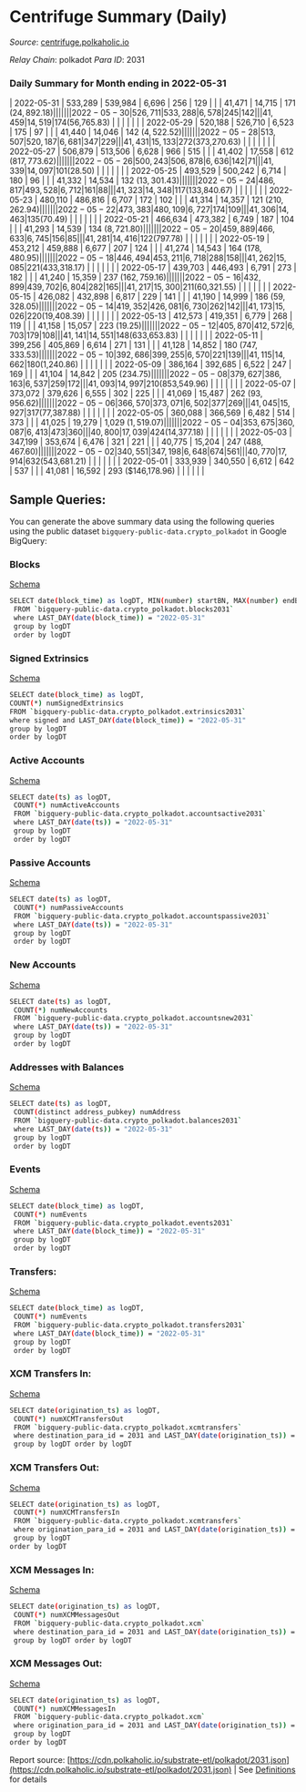 # Centrifuge Summary (Daily)

_Source_: [centrifuge.polkaholic.io](https://centrifuge.polkaholic.io)

*Relay Chain*: polkadot
*Para ID*: 2031



### Daily Summary for Month ending in 2022-05-31


| 2022-05-31 | 533,289 | 539,984 | 6,696 | 256 | 129 |  |  | 41,471 | 14,715 | 171 ($24,892.18) |   |   |  |  |  |
| 2022-05-30 | 526,711 | 533,288 | 6,578 | 245 | 142 |  |  | 41,459 | 14,519 | 174 ($56,765.83) |   |   |  |  |  |
| 2022-05-29 | 520,188 | 526,710 | 6,523 | 175 | 97 |  |  | 41,440 | 14,046 | 142 ($4,522.52) |   |   |  |  |  |
| 2022-05-28 | 513,507 | 520,187 | 6,681 | 347 | 229 |  |  | 41,431 | 15,133 | 272 ($373,270.63) |   |   |  |  |  |
| 2022-05-27 | 506,879 | 513,506 | 6,628 | 966 | 515 |  |  | 41,402 | 17,558 | 612 ($817,773.62) |   |   |  |  |  |
| 2022-05-26 | 500,243 | 506,878 | 6,636 | 142 | 71 |  |  | 41,339 | 14,097 | 101 ($28.50) |   |   |  |  |  |
| 2022-05-25 | 493,529 | 500,242 | 6,714 | 180 | 96 |  |  | 41,332 | 14,534 | 132 ($13,301.43) |   |   |  |  |  |
| 2022-05-24 | 486,817 | 493,528 | 6,712 | 161 | 88 |  |  | 41,323 | 14,348 | 117 ($133,840.67) |   |   |  |  |  |
| 2022-05-23 | 480,110 | 486,816 | 6,707 | 172 | 102 |  |  | 41,314 | 14,357 | 121 ($210,262.94) |   |   |  |  |  |
| 2022-05-22 | 473,383 | 480,109 | 6,727 | 174 | 109 |  |  | 41,306 | 14,463 | 135 ($70.49) |   |   |  |  |  |
| 2022-05-21 | 466,634 | 473,382 | 6,749 | 187 | 104 |  |  | 41,293 | 14,539 | 134 ($8,721.80) |   |   |  |  |  |
| 2022-05-20 | 459,889 | 466,633 | 6,745 | 156 | 85 |  |  | 41,281 | 14,416 | 122 ($797.78) |   |   |  |  |  |
| 2022-05-19 | 453,212 | 459,888 | 6,677 | 207 | 124 |  |  | 41,274 | 14,543 | 164 ($178,480.95) |   |   |  |  |  |
| 2022-05-18 | 446,494 | 453,211 | 6,718 | 288 | 158 |  |  | 41,262 | 15,085 | 221 ($433,318.17) |   |   |  |  |  |
| 2022-05-17 | 439,703 | 446,493 | 6,791 | 273 | 182 |  |  | 41,240 | 15,359 | 237 ($162,759.16) |   |   |  |  |  |
| 2022-05-16 | 432,899 | 439,702 | 6,804 | 282 | 165 |  |  | 41,217 | 15,300 | 211 ($60,321.55) |   |   |  |  |  |
| 2022-05-15 | 426,082 | 432,898 | 6,817 | 229 | 141 |  |  | 41,190 | 14,999 | 186 ($59,328.05) |   |   |  |  |  |
| 2022-05-14 | 419,352 | 426,081 | 6,730 | 262 | 142 |  |  | 41,173 | 15,026 | 220 ($19,408.39) |   |   |  |  |  |
| 2022-05-13 | 412,573 | 419,351 | 6,779 | 268 | 119 |  |  | 41,158 | 15,057 | 223 ($19.25) |   |   |  |  |  |
| 2022-05-12 | 405,870 | 412,572 | 6,703 | 179 | 108 |  |  | 41,141 | 14,551 | 148 ($633,653.83) |   |   |  |  |  |
| 2022-05-11 | 399,256 | 405,869 | 6,614 | 271 | 131 |  |  | 41,128 | 14,852 | 180 ($747,333.53) |   |   |  |  |  |
| 2022-05-10 | 392,686 | 399,255 | 6,570 | 221 | 139 |  |  | 41,115 | 14,662 | 180 ($1,240.86) |   |   |  |  |  |
| 2022-05-09 | 386,164 | 392,685 | 6,522 | 247 | 169 |  |  | 41,104 | 14,842 | 205 ($234.75) |   |   |  |  |  |
| 2022-05-08 | 379,627 | 386,163 | 6,537 | 259 | 172 |  |  | 41,093 | 14,997 | 210 ($853,549.96) |   |   |  |  |  |
| 2022-05-07 | 373,072 | 379,626 | 6,555 | 302 | 225 |  |  | 41,069 | 15,487 | 262 ($93,956.62) |   |   |  |  |  |
| 2022-05-06 | 366,570 | 373,071 | 6,502 | 377 | 269 |  |  | 41,045 | 15,927 | 317 ($77,387.88) |   |   |  |  |  |
| 2022-05-05 | 360,088 | 366,569 | 6,482 | 514 | 373 |  |  | 41,025 | 19,279 | 1,029 ($1,519.07) |   |   |  |  |  |
| 2022-05-04 | 353,675 | 360,087 | 6,413 | 473 | 360 |  |  | 40,800 | 17,039 | 424 ($14,377.18) |   |   |  |  |  |
| 2022-05-03 | 347,199 | 353,674 | 6,476 | 321 | 221 |  |  | 40,775 | 15,204 | 247 ($488,467.60) |   |   |  |  |  |
| 2022-05-02 | 340,551 | 347,198 | 6,648 | 674 | 561 |  |  | 40,770 | 17,914 | 632 ($543,681.21) |   |   |  |  |  |
| 2022-05-01 | 333,939 | 340,550 | 6,612 | 642 | 537 |  |  | 41,081 | 16,592 | 293 ($146,178.96) |   |   |  |  |  |

## Sample Queries:
You can generate the above summary data using the following queries using the public dataset `bigquery-public-data.crypto_polkadot` in Google BigQuery:


### Blocks 

[Schema](https://github.com/colorfulnotion/substrate-etl/blob/main/schema/blocks.json)

```bash
SELECT date(block_time) as logDT, MIN(number) startBN, MAX(number) endBN, COUNT(*) numBlocks 
 FROM `bigquery-public-data.crypto_polkadot.blocks2031`  
 where LAST_DAY(date(block_time)) = "2022-05-31" 
 group by logDT 
 order by logDT
```

### Signed Extrinsics 

[Schema](https://github.com/colorfulnotion/substrate-etl/blob/main/schema/extrinsics.json)

```bash
SELECT date(block_time) as logDT, 
COUNT(*) numSignedExtrinsics 
FROM `bigquery-public-data.crypto_polkadot.extrinsics2031`  
where signed and LAST_DAY(date(block_time)) = "2022-05-31" 
group by logDT 
order by logDT
```

### Active Accounts 

[Schema](https://github.com/colorfulnotion/substrate-etl/blob/main/schema/accountsactive.json)

```bash
SELECT date(ts) as logDT, 
 COUNT(*) numActiveAccounts 
 FROM `bigquery-public-data.crypto_polkadot.accountsactive2031` 
 where LAST_DAY(date(ts)) = "2022-05-31" 
 group by logDT 
 order by logDT
```

### Passive Accounts 

[Schema](https://github.com/colorfulnotion/substrate-etl/blob/main/schema/accountspassive.json)

```bash
SELECT date(ts) as logDT, 
 COUNT(*) numPassiveAccounts 
 FROM `bigquery-public-data.crypto_polkadot.accountspassive2031` 
 where LAST_DAY(date(ts)) = "2022-05-31" 
 group by logDT 
 order by logDT
```

### New Accounts 

[Schema](https://github.com/colorfulnotion/substrate-etl/blob/main/schema/accountsnew.json)

```bash
SELECT date(ts) as logDT, 
 COUNT(*) numNewAccounts 
 FROM `bigquery-public-data.crypto_polkadot.accountsnew2031` 
 where LAST_DAY(date(ts)) = "2022-05-31" 
 group by logDT
 order by logDT
```

### Addresses with Balances 

[Schema](https://github.com/colorfulnotion/substrate-etl/blob/main/schema/balances.json)

```bash
SELECT date(ts) as logDT,
 COUNT(distinct address_pubkey) numAddress 
 FROM `bigquery-public-data.crypto_polkadot.balances2031` 
 where LAST_DAY(date(ts)) = "2022-05-31" 
 group by logDT 
 order by logDT
```

### Events 

[Schema](https://github.com/colorfulnotion/substrate-etl/blob/main/schema/events.json)

```bash
SELECT date(block_time) as logDT, 
 COUNT(*) numEvents 
 FROM `bigquery-public-data.crypto_polkadot.events2031` 
 where LAST_DAY(date(block_time)) = "2022-05-31" 
 group by logDT 
 order by logDT
```

### Transfers:

[Schema](https://github.com/colorfulnotion/substrate-etl/blob/main/schema/transfers.json)

```bash
SELECT date(block_time) as logDT, 
 COUNT(*) numEvents 
 FROM `bigquery-public-data.crypto_polkadot.transfers2031` 
 where LAST_DAY(date(block_time)) = "2022-05-31" 
 group by logDT 
 order by logDT
```

### XCM Transfers In: 

[Schema](https://github.com/colorfulnotion/substrate-etl/blob/main/schema/xcmtransfers.json)

```bash
SELECT date(origination_ts) as logDT, 
 COUNT(*) numXCMTransfersOut 
 FROM `bigquery-public-data.crypto_polkadot.xcmtransfers` 
 where destination_para_id = 2031 and LAST_DAY(date(origination_ts)) = "2022-05-31" 
 group by logDT order by logDT
```

### XCM Transfers Out: 

[Schema](https://github.com/colorfulnotion/substrate-etl/blob/main/schema/xcmtransfers.json)

```bash
SELECT date(origination_ts) as logDT, 
 COUNT(*) numXCMTransfersIn 
 FROM `bigquery-public-data.crypto_polkadot.xcmtransfers` 
 where origination_para_id = 2031 and LAST_DAY(date(origination_ts)) = "2022-05-31" 
 group by logDT 
order by logDT
```

### XCM Messages In: 

[Schema](https://github.com/colorfulnotion/substrate-etl/blob/main/schema/xcm.json)

```bash
SELECT date(origination_ts) as logDT, 
 COUNT(*) numXCMMessagesOut 
 FROM `bigquery-public-data.crypto_polkadot.xcm` 
 where destination_para_id = 2031 and LAST_DAY(date(origination_ts)) = "2022-05-31" 
 group by logDT order by logDT
```

### XCM Messages Out: 

[Schema](https://github.com/colorfulnotion/substrate-etl/blob/main/schema/xcm.json)

```bash
SELECT date(origination_ts) as logDT, 
 COUNT(*) numXCMMessagesIn 
 FROM `bigquery-public-data.crypto_polkadot.xcm` 
 where origination_para_id = 2031 and LAST_DAY(date(origination_ts)) = "2022-05-31" 
 group by logDT 
order by logDT
```


Report source: [https://cdn.polkaholic.io/substrate-etl/polkadot/2031.json](https://cdn.polkaholic.io/substrate-etl/polkadot/2031.json) | See [Definitions](/DEFINITIONS.md) for details
